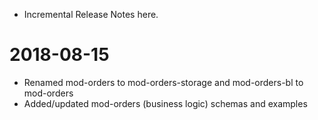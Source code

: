 * Incremental Release Notes here.

# 2018-08-15
 * Renamed mod-orders to mod-orders-storage and mod-orders-bl to mod-orders
 * Added/updated mod-orders (business logic) schemas and examples